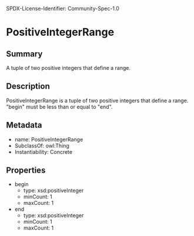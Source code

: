 SPDX-License-Identifier: Community-Spec-1.0

# PositiveIntegerRange

## Summary

A tuple of two positive integers that define a range.

## Description

PositiveIntegerRange is a tuple of two positive integers that define a range.
"begin" must be less than or equal to "end".

## Metadata

- name: PositiveIntegerRange
- SubclassOf: owl:Thing
- Instantiability: Concrete

## Properties

- begin
  - type: xsd:positiveInteger
  - minCount: 1
  - maxCount: 1
- end
  - type: xsd:positiveInteger
  - minCount: 1
  - maxCount: 1

